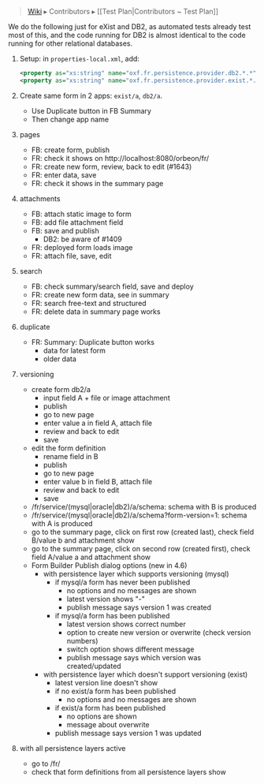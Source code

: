 > [Wiki](Home) ▸ Contributors ▸ [[Test Plan|Contributors ~ Test Plan]]

We do the following just for eXist and DB2, as automated tests already test most of this, and the code running for DB2 is almost identical to the code running for other relational databases.

1. Setup: in `properties-local.xml`, add:

    ```xml
    <property as="xs:string" name="oxf.fr.persistence.provider.db2.*.*"   value="db2"/>
    <property as="xs:string" name="oxf.fr.persistence.provider.exist.*.*" value="exist"/>
    ```
2. Create same form in 2 apps: `exist/a`, `db2/a`.
    - Use Duplicate button in FB Summary
    - Then change app name
3. pages
    - FB: create form, publish
    - FR: check it shows on http://localhost:8080/orbeon/fr/
    - FR: create new form, review, back to edit (#1643)
    - FR: enter data, save
    - FR: check it shows in the summary page
4. attachments
    - FB: attach static image to form
    - FB: add file attachment field
    - FB: save and publish
        - DB2: be aware of #1409
    - FR: deployed form loads image
    - FR: attach file, save, edit
5. search
    - FB: check summary/search field, save and deploy
    - FR: create new form data, see in summary
    - FR: search free-text and structured
    - FR: delete data in summary page works
6. duplicate
    - FR: Summary: Duplicate button works
        - data for latest form
        - older data
7. versioning
    - create form db2/a
        - input field A + file or image attachment
        - publish
        - go to new page
        - enter value a in field A, attach file
        - review and back to edit
        - save
    - edit the form definition
        - rename field in B
        - publish
        - go to new page
        - enter value b in field B, attach file
        - review and back to edit
        - save
    - /fr/service/(mysql|oracle|db2)/a/schema: schema with B is produced
    - /fr/service/(mysql|oracle|db2)/a/schema?form-version=1: schema with A is produced
    - go to the summary page, click on first row (created last), check field B/value b and attachment show
    - go to the summary page, click on second row (created first), check field A/value a and attachment show
    - Form Builder Publish dialog options (new in 4.6)
        - with persistence layer which supports versioning (mysql)
            - if mysql/a form has never been published
                - no options and no messages are shown
                - latest version shows "-"
                - publish message says version 1 was created
            - if mysql/a form has been published
                - latest version shows correct number
                - option to create new version or overwrite (check version numbers)
                - switch option shows different message
                - publish message says which version was created/updated
        - with persistence layer which doesn't support versioning (exist)
            - latest version line doesn't show
            - if no exist/a form has been published
                - no options and no messages are shown
            - if exist/a form has been published
                - no options are shown
                - message about overwrite
            - publish message says version 1 was updated
8. with all persistence layers active
    - go to /fr/
    - check that form definitions from all persistence layers show

  [#1409]: https://github.com/orbeon/orbeon-forms/issues/1409
